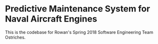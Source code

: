 # Predictive Maintenance System for Naval Aircraft Engines
This is the codebase for Rowan's Spring 2018 Software Engineering Team Ostriches.
